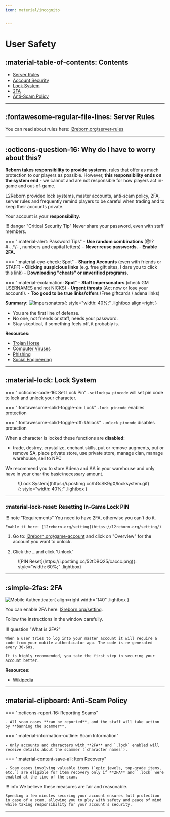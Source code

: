```yaml
---
icon: material/incognito


---
```


# User Safety

## :material-table-of-contents: Contents
- [Server Rules](#server-rules)
- [Account Security](#why-do-i-have-to-worry-about-this)
- [Lock System](#lock-system)
- [2FA](#2fa)
- [Anti-Scam Policy](#anti-scam-policy)
<hr>

## :fontawesome-regular-file-lines: Server Rules

You can read about rules here: [l2reborn.org/server-rules](https://l2reborn.org/server-rules/)
<hr>

## :octicons-question-16: Why do I have to worry about this?

**Reborn takes responsibility to provide systems**, rules that offer as much protection to our players as possible. However, **this responsibility ends on the system end** - we cannot and are not responsible for how players act in-game and out-of-game. 

L2Reborn provided lock systems, master accounts, anti-scam policy, 2FA, server rules and frequently remind players to be careful when trading and to keep their accounts private. 

Your account is your **responsibility**.

!!! danger "Critical Security Tip"
    Never share your password, even with staff members.

=== ":material-alert: Password Tips"
    - **Use random combinations** (@!?#-.,*/- , numbers and capital letters)
    - **Never reuse passwords.**
    - **Enable 2FA.**

=== ":material-eye-check: Spot"
    - **Sharing Accounts** (even with friends or STAFF)
    - **Clicking suspicious links** (e.g. free gift sites, I dare you to click this link)
    - **Downloading "cheats" or unverified programs.**

=== ":material-exclamation: **Spot**"
    - **Staff impersonators** (check GM USERNAMES and not NICKS)
    - **Urgent threats** (Act now or lose your account!).
    - **Too good to be true links/offers** (Free giftcards / adena links)


**Summary:**
![Impersonators](https://i.postimg.cc/KvPHW2Wq/fakeimpersonators-1.png){: style="width: 40%;" .lightbox align=right } <br>

- You are the first line of defense.
- No one, not friends or staff, needs your password.
- Stay skeptical, if something feels off, it probably is.

**Resources:**

- [Trojan Horse](https://computer.howstuffworks.com/trojan-horse.htm?s1sid=p72jxahoyuw542hapz3ymntx&srch_tag=cr5h2zidpuzx5tq2happ4z4nbvrw2ac4)
- [Computer Viruses](https://computer.howstuffworks.com/virus.htm?s1sid=eel1e9ghs7mx46h94ct1qipt&srch_tag=zxjxanufcg27gc3f5j5suqausw7tl6lw)
- [Phishing](https://computer.howstuffworks.com/phishing.htm)
- [Social Engineering](https://www.okta.com/identity-101/social-engineering/)
<hr>

## :material-lock: Lock System
=== ":octicons-code-16: Set Lock Pin"
    `.setlockpw pincode` will set pin code to lock and unlock your character.

=== ":fontawesome-solid-toggle-on: Lock"
    `.lock pincode` enables protection

=== ":fontawesome-solid-toggle-off: Unlock"
    `.unlock pincode` disables protection

When a character is locked these functions are **disabled:**

- trade, destroy, crystalize, enchant skills, put or remove augments, put or remove SA, place private store, use private store, manage clan, manage warehouse, sell to NPC

We recommend you to store Adena and AA in your warehouse and only have in your char the basic/necessary amount.
<figure markdown="1">
![Lock System](https://i.postimg.cc/hGsSK9gX/locksystem.gif){: style="width: 40%;" .lightbox }
</figure>
<hr>

### :material-lock-reset: Resetting In-Game Lock PIN
!!! note "Requirements"
    You need to have 2FA, otherwise you can't do it. 
    
    Enable it here: [l2reborn.org/setting](https://l2reborn.org/setting/)

1. Go to: [l2reborn.org/game-account](https://l2reborn.org/game-account/) and click on "Overview" for the account you want to unlock.

2. Click the `…` and click 'Unlock'

<figure markdown="1">
![PIN Reset](https://i.postimg.cc/52tDBQ25/caccc.png){: style="width: 60%;" .lightbox}
</figure>

<hr>

## :simple-2fas: 2FA
![Mobile Authenticator](https://upload.wikimedia.org/wikipedia/commons/0/0f/Aegis_Authenticator_3.2_screenshot.png){ align=right width="140" .lightbox }

You can enable 2FA here: [l2reborn.org/setting](https://l2reborn.org/setting/). 

Follow the instructions in the window carefully.

!!! question "What is 2FA?"

    When a user tries to log into your master account it will require a code from your mobile authenticator app. The code is re-generated every 30-60s.

    It is highly recommended, you take the first step in securing your account better.

**Resources:**

- [Wikipedia](https://en.wikipedia.org/wiki/Multi-factor_authentication#Mobile_phone-based_authentication)
<hr>

## :material-clipboard: Anti-Scam Policy

=== ":octicons-report-16: Reporting Scams"

    - All scam cases **can be reported**, and the staff will take action by **banning the scammer**.

=== ":material-information-outline: Scam Information"

    - Only accounts and characters with **2FA** and `.lock` enabled will receive details about the scammer (`character names`).

=== ":material-content-save-all: Item Recovery"

    - Scam cases involving valuable items (`epic jewels, top-grade items, etc.`) are eligible for item recovery only if **2FA** and `.lock` were enabled at the time of the scam.

!!! info
    We believe these measures are fair and reasonable. 

    Spending a few minutes securing your account ensures full protection in case of a scam, allowing you to play with safety and peace of mind while taking responsibility for your account's security.


<hr>


